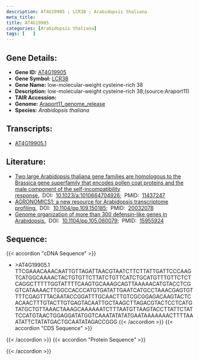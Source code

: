 ```yaml
---
description: AT4G19905 ; LCR38 ; Arabidopsis thaliana
meta_title:
title: AT4G19905
categories: [Arabidopsis thaliana]
tags: [   ]
---
```


## Gene Details:
- **Gene ID:** [AT4G19905](https://www.arabidopsis.org/locus?name=AT4G19905)
- **Gene Symbol:** <u>LCR38</u>
- **Gene Name:** low-molecular-weight cysteine-rich 38
- **Description:**   low-molecular-weight cysteine-rich 38;(source:Araport11)
- **TAIR Accession:** 
- **Genome:** [Araport11_genome_release](https://www.arabidopsis.org/download/list?dir=Genes%2FAraport11_genome_release)
- **Species:** *Arabidopsis thaliana*

## Transcripts:
   -  [AT4G19905.1](https://www.arabidopsis.org/gene?name=AT4G19905.1)
## Literature:
   - [Two large Arabidopsis thaliana gene families are homologous to the Brassica gene  superfamily that encodes pollen coat proteins and the male component of the  self-incompatibility response.](https://www.doi.org/10.1023/a:1010664704926)&nbsp;&nbsp;DOI:&nbsp;&nbsp;[10.1023/a:1010664704926](https://www.doi.org/10.1023/a:1010664704926);&nbsp;&nbsp;PMID:&nbsp;&nbsp;[11437247](https://pubmed.ncbi.nlm.nih.gov/11437247/)
   - [AGRONOMICS1: a new resource for Arabidopsis transcriptome profiling.](https://www.doi.org/10.1104/pp.109.150185)&nbsp;&nbsp;DOI:&nbsp;&nbsp;[10.1104/pp.109.150185](https://www.doi.org/10.1104/pp.109.150185);&nbsp;&nbsp;PMID:&nbsp;&nbsp;[20032078](https://pubmed.ncbi.nlm.nih.gov/20032078/)
   - [Genome organization of more than 300 defensin-like genes in Arabidopsis.](https://www.doi.org/10.1104/pp.105.060079)&nbsp;&nbsp;DOI:&nbsp;&nbsp;[10.1104/pp.105.060079](https://www.doi.org/10.1104/pp.105.060079);&nbsp;&nbsp;PMID:&nbsp;&nbsp;[15955924](https://pubmed.ncbi.nlm.nih.gov/15955924/)
## Sequence:
{{< accordion "cDNA Sequence" >}}
- \>AT4G19905.1
TTCGAAACAAACAATTGTTAGATTAACGTAATCTTCTTATTGATTCCCAAGTCATGGCAAAACTACTGTGTTCTTATCTGTTCATCTGCATGTTTGTTCTCTCAGGCTTTTTGGTATTTTCAAGTGCAAAGCAGTTAAAAACATGTACCTCGGTCATAAAACTTGGCCACCCATGTGATATTGAATCATGCCTAAACGAGTGTTTTCGAGTTTACAATACCGGATTTGCAACTTGTCGCGGAGACAAGTACTCACAACTTTGTACTTGTGAGTACAATTGCTAAGCTTAGACGTACTCCTCATGTATGCTGTTAAACTAAAGCAAAAAATCTTTAATGTTAAGTACCTTATTCTATTCCATGTAACTGGAGGATATGGTCAAATATATATGAATAAAAAAACTTTTAAATATTCTATATGACTGCAATATAGACCGGG
{{< /accordion >}}
{{< accordion "CDS Sequence" >}}

{{< /accordion >}}
{{< accordion "Protein Sequence" >}}

{{< /accordion >}}
